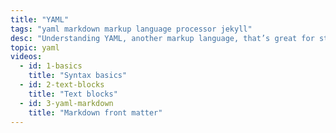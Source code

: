 ```yaml
---
title: "YAML"
tags: "yaml markdown markup language processor jekyll"
desc: "Understanding YAML, another markup language, that’s great for structured content."
topic: yaml
videos:
  - id: 1-basics
    title: "Syntax basics"
  - id: 2-text-blocks
    title: "Text blocks"
  - id: 3-yaml-markdown
    title: "Markdown front matter"
---
```

